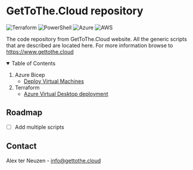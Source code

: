 # GetToThe.Cloud repository
![Terraform](https://img.shields.io/badge/terraform-%235835CC.svg?style=for-the-badge&logo=terraform&logoColor=white) ![PowerShell](https://img.shields.io/badge/PowerShell-%235391FE.svg?style=for-the-badge&logo=powershell&logoColor=white) ![Azure](https://img.shields.io/badge/azure-%230072C6.svg?style=for-the-badge&logo=microsoftazure&logoColor=white) ![AWS](https://img.shields.io/badge/AWS-%23FF9900.svg?style=for-the-badge&logo=amazon-aws&logoColor=white)


The code repository from GetToThe.Cloud website. All the generic scripts that are described are located here.
For more information browse to https://www.gettothe.cloud

<!-- TABLE OF CONTENTS -->
<details open>
  <summary>Table of Contents</summary>
  <ol>
    <li>
      Azure Bicep
      <ul>
        <li><a href="https://github.com/GetToThe-Cloud/Website/tree/main/AzureBicep-DeployVirtualMachines">Deploy Virtual Machines</a></li>
        <!-- <li><a href="#Update-RequiredModules">Update-RequiredModules</a></li>
        <li><a href="#Update-RapidCircleModule">Update-RapidCircleModule</a/</li> -->
      </ul>
    </li>
    <li>
      Terraform
      <ul>
        <li><a href="https://github.com/GetToThe-Cloud/Website/tree/main/Terraform-AzureVirtualDesktop">Azure Virtual Desktop deployment</a></li>
        <!-- <li><a href="#Import-ConditionalAccessPolicies">Import-ConditionalAccessPolicies</a></li> -->
      </ul>
    <!-- </li>    
        <li>
      Tools
      <ul>
        <li><a href="#New-Password">New-Password</a></li>
      </ul>
    </li>    -->
  </ol>
</details>


## Roadmap

- [ ] Add multiple scripts

<!-- CONTACT -->
## Contact

Alex ter Neuzen - info@gettothe.cloud